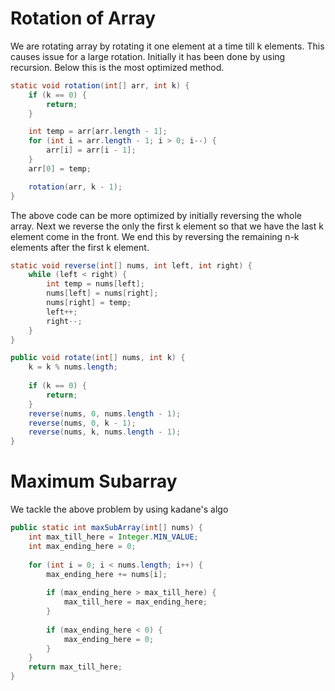 
# Rotation of Array

We are rotating array by rotating it one element at a time till k elements. This causes issue for a large rotation. Initially it has been done by using recursion. Below this is the most optimized method.

```java  
static void rotation(int[] arr, int k) {  
	if (k == 0) {  
		return;  
	}  

	int temp = arr[arr.length - 1];  
	for (int i = arr.length - 1; i > 0; i--) {  
		arr[i] = arr[i - 1];  
	}  
	arr[0] = temp;  

	rotation(arr, k - 1);  
}
```

The above code can be more optimized by initially reversing the whole array. Next we reverse the only the first k element so that we have the last k element come in the front. We end this by reversing the remaining n-k elements after the first k element. 

```java
static void reverse(int[] nums, int left, int right) {
	while (left < right) {
		int temp = nums[left];
		nums[left] = nums[right];
		nums[right] = temp;
		left++;
		right--;
	}
}

public void rotate(int[] nums, int k) {
	k = k % nums.length;
	
	if (k == 0) {
		return;
	}
	reverse(nums, 0, nums.length - 1);
	reverse(nums, 0, k - 1);
	reverse(nums, k, nums.length - 1);
}
```

# Maximum Subarray

We tackle the above problem by using kadane's algo

```java
public static int maxSubArray(int[] nums) {  
    int max_till_here = Integer.MIN_VALUE;  
    int max_ending_here = 0;  
  
    for (int i = 0; i < nums.length; i++) {  
        max_ending_here += nums[i];  
  
        if (max_ending_here > max_till_here) {  
            max_till_here = max_ending_here;  
        }  
  
        if (max_ending_here < 0) {  
            max_ending_here = 0;  
        }  
    } 
    return max_till_here;  
}
```
